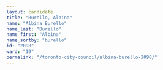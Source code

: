 ```yaml
---
layout: candidate
title: "Burello, Albina"
name: "Albina Burello"
name_last: "Burello"
name_first: "Albina"
name_sortby: "burello"
id: "2098"
ward: "19"
permalink: "/toronto-city-council/albina-burello-2098/"
---
```

